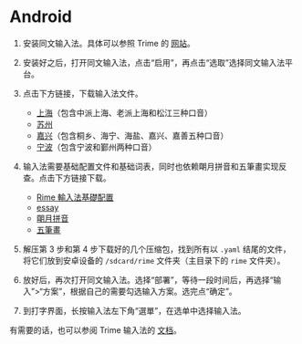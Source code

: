 # Android

1. 安装同文输入法。具体可以参照 Trime 的 [网站](https://github.com/osfans/trime#同文安卓輸入法平臺trime-rime-ime-for-android)。

2. 安装好之后，打开同文输入法，点击“启用”，再点击“选取”选择同文输入法平台。

3. 点击下方链接，下载输入法文件。

    - [上海](https://codeload.github.com/NGLI/rime-wugniu_zaonhe/zip/master)（包含中派上海、老派上海和松江三种口音）
    - [苏州](https://codeload.github.com/NGLI/rime-wugniu_soutseu/zip/master)
    - [嘉兴](https://codeload.github.com/NGLI/rime-wugniu_kashin/zip/master)（包含桐乡、海宁、海盐、嘉兴、嘉善五种口音）
    - [宁波](https://codeload.github.com/NGLI/rime-wugniu_gninpou/zip/master)（包含宁波和鄞州两种口音）

4. 输入法需要基础配置文件和基础词表，同时也依赖朙月拼音和五筆畫实现反查。点击下方链接下载。

    - [Rime 輸入法基礎配置](https://codeload.github.com/rime/rime-prelude/zip/master)
    - [essay](https://codeload.github.com/rime/rime-essay/zip/master)
    - [朙月拼音](https://codeload.github.com/rime/rime-luna-pinyin/zip/master)
    - [五筆畫](https://codeload.github.com/rime/rime-stroke/zip/master)

5. 解压第 3 步和第 4 步下载好的几个压缩包，找到所有以 `.yaml` 结尾的文件，将它们放到安卓设备的 `/sdcard/rime` 文件夹（主目录下的 `rime` 文件夹）。

6. 放好后，再次打开同文输入法。选择“部署”，等待一段时间后，再选择“输入”>“方案”，根据自己的需要勾选输入方案。选完点“确定”。

7. 到打字界面，长按输入法左下角“選單”，在选单中选择输入法。

有需要的话，也可以参阅 Trime 输入法的 [文档](https://github.com/osfans/trime/wiki/UserGuide)。
